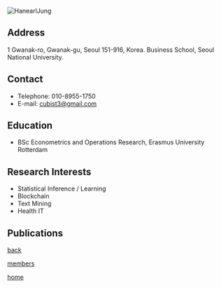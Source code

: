 ![HanearlJung](/pic/members/SunwooChi.jpg)

## **Address**
1 Gwanak-ro, Gwanak-gu, Seoul 151-916, Korea. Business School, Seoul National University.

## **Contact**
- Telephone: 010-8955-1750
- E-mail: cubist3@gmail.com

## **Education**
- BSc Econometrics and Operations Research, Erasmus University Rotterdam

## **Research Interests**
- Statistical Inference / Learning
- Blockchain
- Text Mining
- Health IT

## **Publications**

[back](README.md)

[members](../README.md)

[home](../../index.md)
